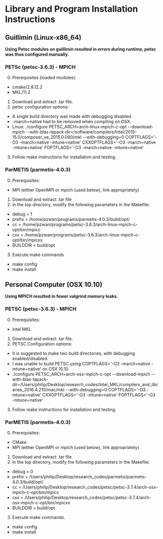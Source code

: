 # Library and Program Installation Instructions

## Guillimin (Linux-x86_64)
**Using Petsc modules on guillimin resulted in errors during runtime, petsc was thus configured manually.**


### PETSc (petsc-3.6.3) - MPICH
0. Prerequisites (loaded modules):
  - cmake/2.8.12.2
  - MKL/11.2
1. Download and extract .tar file.
2. petsc configuration options:
  - A single build directory was made with debugging disabled.
  - -march=native had to be removed when compiling on OSX.
  - Linux: ./configure PETSC_ARCH=arch-linux-mpich-c-opt --download-mpich --with-blas-lapack-dir=/software/compilers/Intel/2015-15.0/composer_xe_2015.0.090/mkl --with-debugging=0 COPTFLAGS='-O3 -march=native -mtune=native' CXXOPTFLAGS='-O3 -march=native -mtune=native' FOPTFLAGS='-O3 -march=native -mtune=native'
3. Follow make instructions for installation and testing.

### ParMETIS (parmetis-4.0.3)
0. Prerequisites:
  - MPI (either OpenMPI or mpich (used below), link appropriately)
1. Download and extract .tar file
2. In the top directory, modify the following parameters in the Makefile:
  - debug  = 1
  - prefix = /home/pzwan/programs/parmetis-4.0.3/build/opt/
  - cc     = /home/pzwan/programs/petsc-3.6.3/arch-linux-mpich-c-opt/bin/mpicc
  - cxx    = /home/pzwan/programs/petsc-3.6.3/arch-linux-mpich-c-opt/bin/mpicxx
  - BUILDDIR = build/opt
3. Execute make commands
  - make config
  - make install


## Personal Computer (OSX 10.10)
**Using MPICH resulted in fewer valgrind memory leaks.**


### PETSC (petsc-3.6.3) - MPICH
0. Prerequisites:
  - Intel MKL
1. Download and extract .tar file.
2. PETSC Configuration options:
  - It is suggested to make two build directories, with debugging enabled/disabled.
  - I was unable to build PETSC using COPTFLAGS='-O3 -march=native -mtune=native' on OSX 10.10
  - ./configure PETSC_ARCH=arch-osx-mpich-c-opt --download-mpich --with-blas-lapack-dir=/Users/philip/Desktop/research_codes/intel_MKL/compilers_and_libraries_2016.4.210/mac/mkl --with-debugging=0 COPTFLAGS='-O3 -mtune=native' CXXOPTFLAGS='-O3 -mtune=native' FOPTFLAGS='-O3 -mtune=native'
3. Follow make instructions for installation and testing.

### ParMETIS (parmetis-4.0.3)
0. Prerequisites:
  - CMake
  - MPI (either OpenMPI or mpich (used below), link appropriately)
1. Download and extract .tar file.
2. In the top directory, modify the following parameters in the Makefile:
  - debug  = 0
  - prefix = /Users/philip/Desktop/research_codes/parmetis/parmetis-4.0.3/build/opt/
  - cc     = /Users/philip/Desktop/research_codes/petsc/petsc-3.7.4/arch-osx-mpich-c-opt/bin/mpicc
  - cxx    = /Users/philip/Desktop/research_codes/petsc/petsc-3.7.4/arch-osx-mpich-c-opt/bin/mpicxx
  - BUILDDIR = build/opt
3. Execute make commands.
  - make config
  - make install
